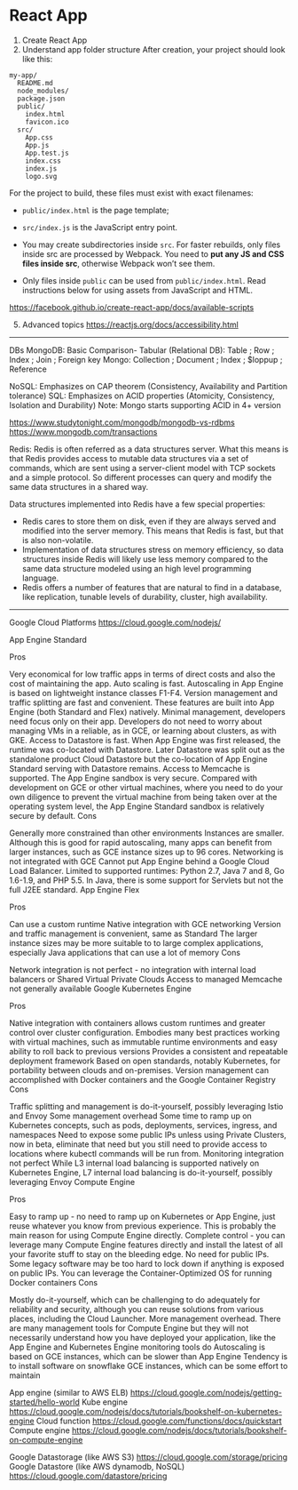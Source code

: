 # React App

1. Create React App
2. Understand app folder structure
After creation, your project should look like this:
```
my-app/
  README.md
  node_modules/
  package.json
  public/
    index.html
    favicon.ico
  src/
    App.css
    App.js
    App.test.js
    index.css
    index.js
    logo.svg
```

For the project to build, these files must exist with exact filenames:
* `public/index.html` is the page template;

* `src/index.js` is the JavaScript entry point.

* You may create subdirectories inside `src`. For faster rebuilds, only files inside src are processed by Webpack. You need to **put any JS and CSS files inside src**, otherwise Webpack won’t see them.

* Only files inside `public` can be used from `public/index.html`. Read instructions below for using assets from JavaScript and HTML.

https://facebook.github.io/create-react-app/docs/available-scripts

5. Advanced topics
https://reactjs.org/docs/accessibility.html

---
DBs
MongoDB:
  Basic Comparison-
  Tabular (Relational DB):  Table      ; Row      ; Index ; Join    ; Foreign key
  Mongo:                    Collection ; Document ; Index ; $loppup ; Reference

  NoSQL: Emphasizes on CAP theorem (Consistency, Availability and Partition tolerance)
  SQL: Emphasizes on ACID properties (Atomicity, Consistency, Isolation and Durability)
  Note: Mongo starts supporting ACID in 4+ version

https://www.studytonight.com/mongodb/mongodb-vs-rdbms
https://www.mongodb.com/transactions

Redis:
Redis is often referred as a data structures server. What this means is that Redis provides access to mutable data structures via a set of commands, which are sent using a server-client model with TCP sockets and a simple protocol. So different processes can query and modify the same data structures in a shared way.

Data structures implemented into Redis have a few special properties:

* Redis cares to store them on disk, even if they are always served and modified into the server memory. This means that Redis is fast, but that is also non-volatile.
* Implementation of data structures stress on memory efficiency, so data structures inside Redis will likely use less memory compared to the same data structure modeled using an high level programming language.
* Redis offers a number of features that are natural to find in a database, like replication, tunable levels of durability, cluster, high availability.

---

Google Cloud Platforms
https://cloud.google.com/nodejs/

App Engine Standard

Pros

Very economical for low traffic apps in terms of direct costs and also the cost of maintaining the app.
Auto scaling is fast. Autoscaling in App Engine is based on lightweight instance classes F1-F4.
Version management and traffic splitting are fast and convenient. These features are built into App Engine (both Standard and Flex) natively.
Minimal management, developers need focus only on their app. Developers do not need to worry about managing VMs in a reliable, as in GCE, or learning about clusters, as with GKE.
Access to Datastore is fast. When App Engine was first released, the runtime was co-located with Datastore. Later Datastore was split out as the standalone product Cloud Datastore but the co-location of App Engine Standard serving with Datastore remains.
Access to Memcache is supported.
The App Engine sandbox is very secure. Compared with development on GCE or other virtual machines, where you need to do your own diligence to prevent the virtual machine from being taken over at the operating system level, the App Engine Standard sandbox is relatively secure by default.
Cons

Generally more constrained than other environments Instances are smaller. Although this is good for rapid autoscaling, many apps can benefit from larger instances, such as GCE instance sizes up to 96 cores.
Networking is not integrated with GCE
Cannot put App Engine behind a Google Cloud Load Balancer. Limited to supported runtimes: Python 2.7, Java 7 and 8, Go 1.6-1.9, and PHP 5.5. In Java, there is some support for Servlets but not the full J2EE standard.
App Engine Flex

Pros

Can use a custom runtime
Native integration with GCE networking
Version and traffic management is convenient, same as Standard
The larger instance sizes may be more suitable to to large complex applications, especially Java applications that can use a lot of memory
Cons

Network integration is not perfect - no integration with internal load balancers or Shared Virtual Private Clouds
Access to managed Memcache not generally available
Google Kubernetes Engine

Pros

Native integration with containers allows custom runtimes and greater control over cluster configuration.
Embodies many best practices working with virtual machines, such as immutable runtime environments and easy ability to roll back to previous versions
Provides a consistent and repeatable deployment framework
Based on open standards, notably Kubernetes, for portability between clouds and on-premises.
Version management can accomplished with Docker containers and the Google Container Registry
Cons

Traffic splitting and management is do-it-yourself, possibly leveraging Istio and Envoy
Some management overhead
Some time to ramp up on Kubernetes concepts, such as pods, deployments, services, ingress, and namespaces
Need to expose some public IPs unless using Private Clusters, now in beta, eliminate that need but you still need to provide access to locations where kubectl commands will be run from.
Monitoring integration not perfect
While L3 internal load balancing is supported natively on Kubernetes Engine, L7 internal load balancing is do-it-yourself, possibly leveraging Envoy
Compute Engine

Pros

Easy to ramp up - no need to ramp up on Kubernetes or App Engine, just reuse whatever you know from previous experience. This is probably the main reason for using Compute Engine directly.
Complete control - you can leverage many Compute Engine features directly and install the latest of all your favorite stuff to stay on the bleeding edge.
No need for public IPs. Some legacy software may be too hard to lock down if anything is exposed on public IPs.
You can leverage the Container-Optimized OS for running Docker containers
Cons

Mostly do-it-yourself, which can be challenging to do adequately for reliability and security, although you can reuse solutions from various places, including the Cloud Launcher.
More management overhead. There are many management tools for Compute Engine but they will not necessarily understand how you have deployed your application, like the App Engine and Kubernetes Engine monitoring tools do
Autoscaling is based on GCE instances, which can be slower than App Engine
Tendency is to install software on snowflake GCE instances, which can be some effort to maintain



App engine (similar to AWS ELB)
https://cloud.google.com/nodejs/getting-started/hello-world
Kube engine
https://cloud.google.com/nodejs/docs/tutorials/bookshelf-on-kubernetes-engine
Cloud function
https://cloud.google.com/functions/docs/quickstart
Compute engine
https://cloud.google.com/nodejs/docs/tutorials/bookshelf-on-compute-engine

Google Datastorage (like AWS S3)
https://cloud.google.com/storage/pricing
Google Datastore (like AWS dynamodb, NoSQL)
https://cloud.google.com/datastore/pricing


